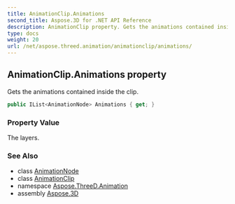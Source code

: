 ```yaml
---
title: AnimationClip.Animations
second_title: Aspose.3D for .NET API Reference
description: AnimationClip property. Gets the animations contained inside the clip
type: docs
weight: 20
url: /net/aspose.threed.animation/animationclip/animations/
---
```

## AnimationClip.Animations property

Gets the animations contained inside the clip.

```csharp
public IList<AnimationNode> Animations { get; }
```

### Property Value

The layers.

### See Also

* class [AnimationNode](../../animationnode/)
* class [AnimationClip](../)
* namespace [Aspose.ThreeD.Animation](../../../aspose.threed.animation/)
* assembly [Aspose.3D](../../../)


